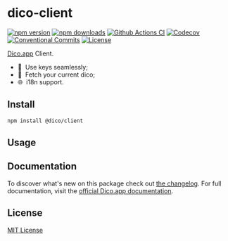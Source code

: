 # dico-client

[![npm version][npm-version-src]][npm-version-href]
[![npm downloads][npm-downloads-src]][npm-downloads-href]
[![Github Actions CI][github-actions-ci-src]][github-actions-ci-href]
[![Codecov][codecov-src]][codecov-href]
[![Conventional Commits][conventional-commits-src]][conventional-commits-href]
[![License][license-src]][license-href]

[Dico.app][dico] Client.

- 🔑 &nbsp;Use keys seamlessly;
- 🎏 &nbsp;Fetch your current dico;
- 🌐 &nbsp;i18n support.

## Install

```bash
npm install @dico/client
```

## Usage

<!-- TODO: Update -->

## Documentation

To discover what's new on this package check out [the changelog][changelog]. For full documentation, visit the [official Dico.app documentation][dico-docs].

## License

[MIT License](./LICENSE)

<!-- Links -->

[dico]: https://dico.app
[dico-docs]: https://docs.dico.app/references/client
[changelog]: /CHANGELOG.md

<!-- Badges -->

[npm-version-src]: https://img.shields.io/npm/v/@dico/client/latest.svg
[npm-version-href]: https://npmjs.com/package/@dico/client
[npm-downloads-src]: https://img.shields.io/npm/dm/@dico/client.svg
[npm-downloads-href]: https://npmjs.com/package/@dico/client
[github-actions-ci-src]: https://github.com/dico-app/dico-client/workflows/ci/badge.svg
[github-actions-ci-href]: https://github.com/dico-app/dico-client/actions?query=workflow%3Aci
[codecov-src]: https://img.shields.io/codecov/c/github/dico-app/dico-client.svg
[codecov-href]: https://codecov.io/gh/dico-app/dico-client
[conventional-commits-src]: https://img.shields.io/badge/Conventional%20Commits-1.0.0-yellow.svg
[conventional-commits-href]: https://conventionalcommits.org
[license-src]: https://img.shields.io/npm/l/@dico/client.svg
[license-href]: https://npmjs.com/package/@dico/client
